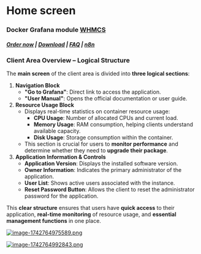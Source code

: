 # Home screen

### Docker Grafana module **[WHMCS](https://puqcloud.com/link.php?id=77)** 

#####  [Order now](https://puqcloud.com/whmcs-module-docker-grafana.php) | [Download](https://download.puqcloud.com/WHMCS/servers/PUQ_WHMCS-Docker-Grafana/) | [FAQ](https://faq.puqcloud.com/) | [n8n](https://puqcloud.com/link.php?id=117)

### **Client Area Overview – Logical Structure**

The **main screen** of the client area is divided into **three logical sections**:

1. **Navigation Block**
    - **"Go to Grafana"**: Direct link to access the application.
    - **"User Manual"**: Opens the official documentation or user guide.
2. **Resource Usage Block**
    - Displays real-time statistics on container resource usage: 
        - **CPU Usage**: Number of allocated CPUs and current load.
        - **Memory Usage**: RAM consumption, helping clients understand available capacity.
        - **Disk Usage**: Storage consumption within the container.
    - This section is crucial for users to **monitor performance** and determine whether they need to **upgrade their package**.
3. **Application Information &amp; Controls**
    - **Application Version**: Displays the installed software version.
    - **Owner Information**: Indicates the primary administrator of the application.
    - **User List**: Shows active users associated with the instance.
    - **Reset Password Button**: Allows the client to reset the administrator password for the application.

This **clear structure** ensures that users have **quick access** to their application, **real-time monitoring** of resource usage, and **essential management functions** in one place.

[![image-1742764975589.png](https://doc.puq.info/uploads/images/gallery/2025-03/scaled-1680-/image-1742764975589.png)](https://doc.puq.info/uploads/images/gallery/2025-03/image-1742764975589.png)

[![image-1742764992843.png](https://doc.puq.info/uploads/images/gallery/2025-03/scaled-1680-/image-1742764992843.png)](https://doc.puq.info/uploads/images/gallery/2025-03/image-1742764992843.png)